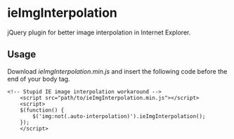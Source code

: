 # ieImgInterpolation
jQuery plugin for better image interpolation in Internet Explorer.

## Usage
Download *ieImgInterpolation.min.js* and insert the following code before the end of your body tag.
```
<!-- Stupid IE image interpolation workaround -->
    <script src="path/to/ieImgInterpolation.min.js"></script>
    <script>
    $(function() {
        $('img:not(.auto-interpolation)').ieImgInterpolation();
    });
    </script>
```

